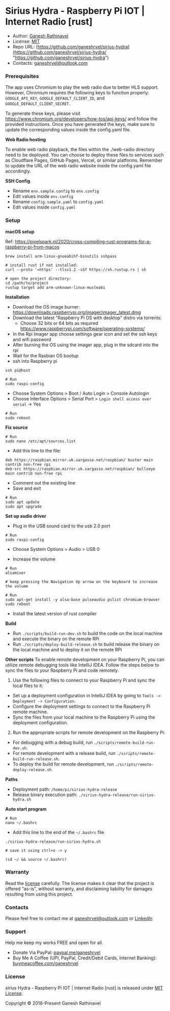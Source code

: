 # Sirius Hydra - Raspberry Pi IOT | Internet Radio [rust]

- Author: [Ganesh Rathinavel](https://www.linkedin.com/in/ganeshrvel "Ganesh Rathinavel")
- License: [MIT](https://github.com/ganeshrvel/sirius-hydra/blob/master/LICENSE "MIT")
- Repo URL: [https://github.com/ganeshrvel/sirius-hydra](https://github.com/ganeshrvel/sirius-hydra/ "https://github.com/ganeshrvel/sirius-hydra")
- Contacts: ganeshrvel@outlook.com

### Prerequisites

The app uses Chromium to play the web radio due to better HLS support. However, Chromium requires the following keys to function properly: `GOOGLE_API_KEY`, `GOOGLE_DEFAULT_CLIENT_ID`, and `GOOGLE_DEFAULT_CLIENT_SECRET`.

To generate these keys, please visit https://www.chromium.org/developers/how-tos/api-keys/ and follow the provided instructions. Once you have generated the keys, make sure to update the corresponding values inside the config.yaml file.


**Web Radio hosting**

To enable web radio playback, the files within the ./web-radio directory need to be deployed. You can choose to deploy these files to services such as Cloudflare Pages, GitHub Pages, Vercel, or similar platforms. Remember to update the URL of the web radio website inside the config.yaml file accordingly.

**SSH Config**

- Rename `env.sample.config` to `env.config`
- Edit values inside `env.config`
- Rename `config.sample.yaml` to `config.yaml`
- Edit values inside `config.yaml`


### Setup

**macOS setup**

Ref: https://pixelspark.nl/2020/cross-compiling-rust-programs-for-a-raspberry-pi-from-macos

```shell
brew install arm-linux-gnueabihf-binutils sshpass

# install rust if not installed:
curl --proto '=https' --tlsv1.2 -sSf https://sh.rustup.rs | sh

# open the project directory:
cd /path/to/project
rustup target add arm-unknown-linux-musleabi
```

**Installation**
- Download the OS image burner: https://downloads.raspberrypi.org/imager/imager_latest.dmg
- Download the latest "Raspberry Pi OS with desktop" distro via torrents:
    - Choose 32 bits or 64 bits as required https://www.raspberrypi.com/software/operating-systems/
- In the Rpi Imager app choose settings gear icon and set the ssh keys and wifi password
- After burning the OS using the imager app, plug in the sdcard into the rpi
- Wait for the Rasbian OS bootup
- ssh into Raspberry pi

```shell
ssh pi@host
```

```shell
# Run
sudo raspi-config
```
- Choose System Options > Boot / Auto Login > Console Autologin
- Choose Interface Options > Serial Port > `Login shell access over serial` -> Yes

```shell
# Run
sudo reboot
```

**Fix source**

```shell
# Run
sudo nano /etc/apt/sources.list
```

- Add this line to the file:

```
deb https://raspbian.mirror.uk.sargasso.net/raspbian/ buster main contrib non-free rpi
deb-src https://raspbian.mirror.uk.sargasso.net/raspbian/ bullseye  main contrib non-free rpi
```

- Comment out the existing line
- Save and exit

```shell
# Run
sudo apt update
sudo apt upgrade
```

**Set up audio driver**

- Plug in the USB sound card to the usb 2.0 port

```shell
# Run
sudo raspi-config
```
- Choose System Options > Audio > USB 0

- Increase the volume

```shell
# Run
alsamixer

# keep pressing the Navigation Up arrow on the keyboard to increase the volume
```

```shell
# Run
sudo apt-get install -y alsa-base pulseaudio pslist chromium-browser
sudo reboot
```

- Install the latest version of rust compiler

**Build**
- Run `./scripts/build-run-dev.sh` to build the code on the local machine and execute the binary on the remote RPi
- Run `./scripts/deploy-build-release.sh` to build release the binary on the local machine and to deploy it on the remote RPi

**Other scripts**
To enable remote development on your Raspberry Pi, you can utilize remote debugging tools like IntelliJ IDEA. Follow the steps below to sync the files to your Raspberry Pi and code remotely.

1. Use the following files to connect to your Raspberry Pi and sync the local files to it:
  - Set up a deployment configuration in IntelliJ IDEA by going to `Tools -> Deployment -> Configuration`.
  - Configure the deployment settings to connect to the Raspberry Pi remote machine.
  - Sync the files from your local machine to the Raspberry Pi using the deployment configuration.

2. Run the appropriate scripts for remote development on the Raspberry Pi:
  - For debugging with a debug build, run `./scripts/remote-build-run-dev.sh`.
  - For remote development with a release build, run `./scripts/remote-build-run-release.sh`.
  - To deploy the build for remote development, run `./scripts/remote-deploy-release.sh`.

**Paths**
- Deployment path: `/home/pi/sirius-hydra-release`
- Release binary execution path: `./sirius-hydra-release/run-sirius-hydra.sh`

**Auto start program**

```shell
# Run
nano ~/.bashrc
```

- Add this line to the end of the `~/.bashrc` file

```shell
./sirius-hydra-release/run-sirius-hydra.sh

# save it using ctrl+x -> y
```

```shell
(cd ~/ && source ~/.bashrc)
```

### Warranty
Read the [license](https://github.com/ganeshrvel/sirius-hydra/blob/master/LICENSE "MIT License") carefully. The license makes it clear that the project is offered "as-is", without warranty, and disclaiming liability for damages resulting from using this project.

### Contacts
Please feel free to contact me at ganeshrvel@outlook.com or [LinkedIn](https://www.linkedin.com/in/ganeshrvel)

### Support
Help me keep my works FREE and open for all.
- Donate Via PayPal: [paypal.me/ganeshrvel](https://paypal.me/ganeshrvel "https://paypal.me/ganeshrvel")
- Buy Me A Coffee (UPI, PayPal, Credit/Debit Cards, Internet Banking): [buymeacoffee.com/ganeshrvel](https://buymeacoffee.com/ganeshrvel "https://buymeacoffee.com/ganeshrvel")

### License
sirius Hydra - Raspberry Pi IOT | Internet Radio [rust] is released under [MIT License](https://github.com/ganeshrvel/sirius-hydra/blob/master/LICENSE "MIT License").

Copyright © 2018-Present Ganesh Rathinavel

